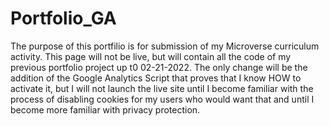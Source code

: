 # Portfolio_GA

The purpose of this portfilio is for submission of my Microverse curriculum activity. This page will not be live, but will contain all the code of my previous portfolio project up t0 02-21-2022. The only change will be the addition of the Google Analytics Script that proves that I know HOW to activate it, but I will not launch the live site until I become familiar with the process of disabling cookies for my users who would want that and until I become more familiar with privacy protection.
